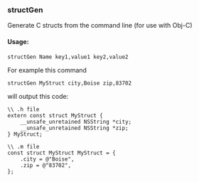 ### structGen

Generate C structs from the command line (for use with Obj-C)

#### Usage:

```
structGen Name key1,value1 key2,value2
```

For example this command 

```
structGen MyStruct city,Boise zip,83702
```

will output this code:

```
\\ .h file
extern const struct MyStruct {
	__unsafe_unretained NSString *city;
	__unsafe_unretained NSString *zip;
} MyStruct;

\\ .m file
const struct MyStruct MyStruct = {
	.city = @"Boise",
	.zip = @"83702",
};
```
